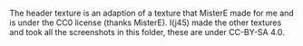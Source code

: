 The header texture is an adaption of a texture that MisterE made for me and is under the CC0 license (thanks MisterE). I(j45) made the other textures and took all the screenshots in this folder, these are under CC-BY-SA 4.0.